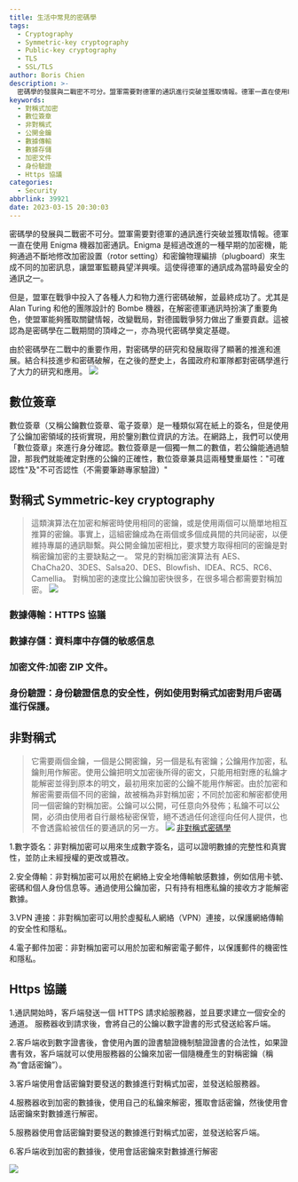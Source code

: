 ```yaml
---
title: 生活中常見的密碼學
tags:
  - Cryptography
  - Symmetric-key cryptography
  - Public-key cryptography
  - TLS
  - SSL/TLS
author: Boris Chien
description: >-
  密碼學的發展與二戰密不可分。盟軍需要對德軍的通訊進行突破並獲取情報。德軍一直在使用Enigma機器加密通訊。Enigma是經過改進的一種早期的加密機，能夠通過不斷地修改加密設置和密鑰物理編排來生成不同的加密訊息，讓盟軍監聽員望洋興嘆。這使得德軍的通訊成為當時最安全的通訊之一，這篇文章會帶你了解生活中常見的密碼學。
keywords:
  - 對稱式加密
  - 數位簽章
  - 非對稱式
  - 公開金鑰
  - 數據傳輸
  - 數據存儲
  - 加密文件
  - 身份驗證
  - Https 協議
categories:
  - Security
abbrlink: 39921
date: 2023-03-15 20:30:03
---
```


密碼學的發展與二戰密不可分。盟軍需要對德軍的通訊進行突破並獲取情報。德軍一直在使用 Enigma 機器加密通訊。Enigma 是經過改進的一種早期的加密機，能夠通過不斷地修改加密設置（rotor setting）和密鑰物理編排（plugboard）來生成不同的加密訊息，讓盟軍監聽員望洋興嘆。這使得德軍的通訊成為當時最安全的通訊之一。

但是，盟軍在戰爭中投入了各種人力和物力進行密碼破解，並最終成功了。尤其是 Alan Turing 和他的團隊設計的 Bombe 機器，在解密德軍通訊時扮演了重要角色，使盟軍能夠獲取關鍵情報，改變戰局，對德國戰爭努力做出了重要貢獻。這被認為是密碼學在二戰期間的頂峰之一，亦為現代密碼學奠定基礎。

由於密碼學在二戰中的重要作用，對密碼學的研究和發展取得了顯著的推進和進展。結合科技進步和密碼破解，在之後的歷史上，各國政府和軍隊都對密碼學進行了大力的研究和應用。
![](/images/world-war-2.jpg)

## 數位簽章

數位簽章（又稱公鑰數位簽章、電子簽章）是一種類似寫在紙上的簽名，但是使用了公鑰加密領域的技術實現，用於鑒別數位資訊的方法。在網路上，我們可以使用「數位簽章」來進行身分確認。數位簽章是一個獨一無二的數值，若公鑰能通過驗證，那我們就能確定對應的公鑰的正確性，數位簽章兼具這兩種雙重屬性："可確認性"及"不可否認性（不需要筆跡專家驗證）"

## 對稱式 Symmetric-key cryptography

> 這類演算法在加密和解密時使用相同的密鑰，或是使用兩個可以簡單地相互推算的密鑰。事實上，這組密鑰成為在兩個或多個成員間的共同祕密，以便維持專屬的通訊聯繫。與公開金鑰加密相比，要求雙方取得相同的密鑰是對稱密鑰加密的主要缺點之一。
> 常見的對稱加密演算法有 AES、ChaCha20、3DES、Salsa20、DES、Blowfish、IDEA、RC5、RC6、Camellia。
> 對稱加密的速度比公鑰加密快很多，在很多場合都需要對稱加密。
> ![](/images/symmetric-key.jpg)

### 數據傳輸：HTTPS 協議

### 數據存儲：資料庫中存儲的敏感信息

### 加密文件:加密 ZIP 文件。

### 身份驗證：身份驗證信息的安全性，例如使用對稱式加密對用戶密碼進行保護。

## 非對稱式

> 它需要兩個金鑰，一個是公開密鑰，另一個是私有密鑰；公鑰用作加密，私鑰則用作解密。使用公鑰把明文加密後所得的密文，只能用相對應的私鑰才能解密並得到原本的明文，最初用來加密的公鑰不能用作解密。由於加密和解密需要兩個不同的密鑰，故被稱為非對稱加密；不同於加密和解密都使用同一個密鑰的對稱加密。公鑰可以公開，可任意向外發佈；私鑰不可以公開，必須由使用者自行嚴格秘密保管，絕不透過任何途徑向任何人提供，也不會透露給被信任的要通訊的另一方。
> ![](/images/public-private.png)
> [非對稱式密碼學](https://zh.wikipedia.org/zh-tw/%E5%85%AC%E5%BC%80%E5%AF%86%E9%92%A5%E5%8A%A0%E5%AF%86)

1.數字簽名：非對稱加密可以用來生成數字簽名，這可以證明數據的完整性和真實性，並防止未經授權的更改或篡改。

2.安全傳輸：非對稱加密可以用於在網絡上安全地傳輸敏感數據，例如信用卡號、密碼和個人身份信息等。通過使用公鑰加密，只有持有相應私鑰的接收方才能解密數據。

3.VPN 連接：非對稱加密可以用於虛擬私人網絡（VPN）連接，以保護網絡傳輸的安全性和隱私。

4.電子郵件加密：非對稱加密可以用於加密和解密電子郵件，以保護郵件的機密性和隱私。

## Https 協議

1.通訊開始時，客戶端發送一個 HTTPS 請求給服務器，並且要求建立一個安全的通道。
服務器收到請求後，會將自己的公鑰以數字證書的形式發送給客戶端。

2.客戶端收到數字證書後，會使用內置的證書驗證機制驗證證書的合法性，如果證書有效，客戶端就可以使用服務器的公鑰來加密一個隨機產生的對稱密鑰（稱為“會話密鑰”）。

3.客戶端使用會話密鑰對要發送的數據進行對稱式加密，並發送給服務器。

4.服務器收到加密的數據後，使用自己的私鑰來解密，獲取會話密鑰，然後使用會話密鑰來對數據進行解密。

5.服務器使用會話密鑰對要發送的數據進行對稱式加密，並發送給客戶端。

6.客戶端收到加密的數據後，使用會話密鑰來對數據進行解密

![](/images/https.png)
